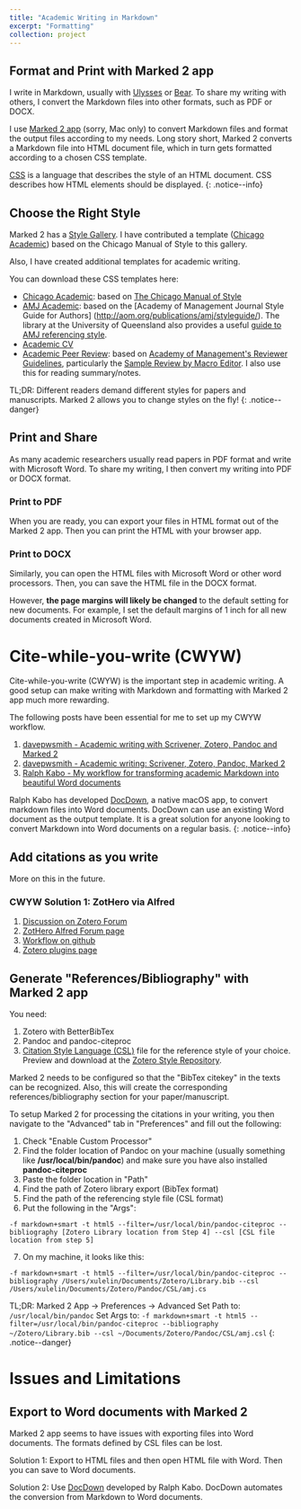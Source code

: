 ```yaml
---
title: "Academic Writing in Markdown"
excerpt: "Formatting"
collection: project
---
```

## Format and Print with Marked 2 app

I write in Markdown, usually with [Ulysses](https://ulysses.app/) or [Bear](https://bear.app/). To share my writing with others, I convert the Markdown files into other formats, such as PDF or DOCX.

I use [Marked 2 app](https://marked2app.com/) (sorry, Mac only) to convert Markdown files and format the output files according to my needs. Long story short, Marked 2 converts a Markdown file into HTML document file, which in turn gets formatted according to a chosen CSS template.

[CSS](https://www.w3schools.com/css/default.asp) is a language that describes the style of an HTML document. CSS describes how HTML elements should be displayed.
{: .notice--info}

## Choose the Right Style

Marked 2 has a [Style Gallery](https://marked2app.com/styles/#). I have contributed a template ([Chicago Academic](https://marked2app.com/styles/preview#Chicago%20Academic)) based on the Chicago Manual of Style to this gallery.

Also, I have created additional templates for academic writing.

You can download these CSS templates here:
* [Chicago Academic](https://linxule.github.io/files/chicago-academic.css): based on [The Chicago Manual of Style](https://www.chicagomanualofstyle.org/home.html)
* [AMJ Academic](https://linxule.github.io/files/amj-academic.css): based on the [Academy of Management Journal Style Guide for Authors] (http://aom.org/publications/amj/styleguide/). The library at the University of Queensland also provides a useful [guide to AMJ referencing style](https://guides.library.uq.edu.au/amj-version-for-printing).
* [Academic CV](https://linxule.github.io/files/academic-cv.css)
* [Academic Peer Review](https://linxule.github.io/files/academic-review.css): based on [Academy of Management's Reviewer Guidelines](http://aom.org/annualmeeting/reviewerguidelines/), particularly the [Sample Review by Macro Editor](https://aom.org/uploadedFiles/Publications/AMJ/ReviewsbyMacroEditors.pdf). I also use this for reading summary/notes.

TL;DR: Different readers demand different styles for papers and manuscripts. Marked 2 allows you to change styles on the fly!
{: .notice--danger}


## Print and Share

As many academic researchers usually read papers in PDF format and write with Microsoft Word. To share my writing, I then convert my writing into PDF or DOCX format.

### Print to PDF

When you are ready, you can export your files in HTML format out of the Marked 2 app. Then you can print the HTML with your browser app.

### Print to DOCX

Similarly, you can open the HTML files with Microsoft Word or other word processors. Then, you can save the HTML file in the DOCX format.

However, **the page margins will likely be changed** to the default setting for new documents. For example, I set the default margins of 1 inch for all new documents created in Microsoft Word.

# Cite-while-you-write (CWYW)

Cite-while-you-write (CWYW) is the important step in academic writing. A good setup can make writing with Markdown and formatting with Marked 2 app much more rewarding.

The following posts have been essential for me to set up my CWYW workflow.  

1. [davepwsmith - Academic writing with Scrivener, Zotero, Pandoc and Marked 2](https://davepwsmith.github.io/academic-scrivener-howto/)
2. [davepwsmith - Academic writing: Scrivener, Zotero, Pandoc, Marked 2](https://www.literatureandlatte.com/forum/viewtopic.php?t=26078)
3. [Ralph Kabo - My workflow for transforming academic Markdown into beautiful Word documents](https://raphaelkabo.com/blog/posts/markdown-to-word/)

Ralph Kabo has developed [DocDown](https://raphaelkabo.com/blog/posts/introducing-docdown/), a native macOS app, to convert markdown files into Word documents. DocDown can use an existing Word document as the output template. It is a great solution for anyone looking to convert Markdown into Word documents on a regular basis.
{: .notice--info}

## Add citations as you write
More on this in the future.

### CWYW Solution 1: ZotHero via Alfred

1. [Discussion on Zotero Forum](https://forums.zotero.org/discussion/72773/new-alfred-workflow-zothero-makes-searching-and-pasting-from-zotero-easy-mac)
2. [ZotHero Alfred Forum page](https://www.alfredforum.com/topic/11658-zothero-%E2%80%94-generate-zotero-citations-in-alfred/)
3. [Workflow on github](https://github.com/deanishe/zothero)
4. [Zotero plugins page](https://www.zotero.org/support/plugins)



## Generate "References/Bibliography" with Marked 2 app

You need:
1. Zotero with BetterBibTex
2. Pandoc and pandoc-citeproc
3. [Citation Style Language (CSL)](https://citationstyles.org/) file for the reference style of your choice. Preview and download at the [Zotero Style Repository](https://www.zotero.org/styles).   

Marked 2 needs to be configured so that the "BibTex citekey" in the texts can be recognized. Also, this will create the corresponding references/bibliography section for your paper/manuscript.

To setup Marked 2 for processing the citations in your writing, you then navigate to the "Advanced" tab in "Preferences" and fill out the following:


1. Check "Enable Custom Processor"
2. Find the folder location of Pandoc on your machine (usually something like **/usr/local/bin/pandoc**) and make sure you have also installed **pandoc-citeproc**
3. Paste the folder location in "Path"
4. Find the path of Zotero library export (BibTex format)
5. Find the path of the referencing style file (CSL format)  
6. Put the following in the "Args":

```-f markdown+smart -t html5 --filter=/usr/local/bin/pandoc-citeproc --bibliography [Zotero Library location from Step 4] --csl [CSL file location from step 5]```

7. On my machine, it looks like this:

```-f markdown+smart -t html5 --filter=/usr/local/bin/pandoc-citeproc --bibliography /Users/xulelin/Documents/Zotero/Library.bib --csl /Users/xulelin/Documents/Zotero/Pandoc/CSL/amj.cs```


TL;DR:
Marked 2 App -> Preferences -> Advanced
Set Path to:
```/usr/local/bin/pandoc```
Set Args to:
```-f markdown+smart -t html5 --filter=/usr/local/bin/pandoc-citeproc --bibliography ~/Zotero/Library.bib --csl ~/Documents/Zotero/Pandoc/CSL/amj.csl```
{: .notice--danger}

# Issues and Limitations
## Export to Word documents with Marked 2
Marked 2 app seems to have issues with exporting files into Word documents. The formats defined by CSL files can be lost.

Solution 1: Export to HTML files and then open HTML file with Word. Then you can save to Word documents.

Solution 2: Use [DocDown](https://raphaelkabo.com/blog/posts/introducing-docdown/) developed by Ralph Kabo. DocDown automates the conversion from Markdown to Word documents.
